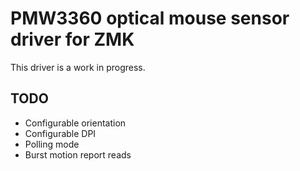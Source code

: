 # PMW3360 optical mouse sensor driver for ZMK

This driver is a work in progress.

## TODO

- Configurable orientation
- Configurable DPI
- Polling mode
- Burst motion report reads